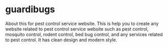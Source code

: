 # guardibugs
About this for pest control service website. This is help you to create any website related to pest control service website such as pest control, mosquito control, rodent control, bed bug control, and any services related to pest control. It has clean design and modern style.
